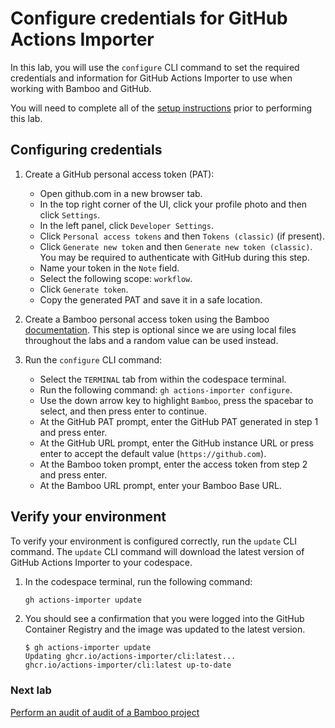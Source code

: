 # Configure credentials for GitHub Actions Importer

In this lab, you will use the `configure` CLI command to set the required credentials and information for GitHub Actions Importer to use when working with Bamboo and GitHub.

You will need to complete all of the [setup instructions](./readme.md#configure-your-codespace) prior to performing this lab.

## Configuring credentials

1. Create a GitHub personal access token (PAT):
   - Open github.com in a new browser tab.
   - In the top right corner of the UI, click your profile photo and then click `Settings`.
   - In the left panel, click `Developer Settings`.
   - Click `Personal access tokens` and then `Tokens (classic)` (if present).
   - Click `Generate new token` and then `Generate new token (classic)`. You may be required to authenticate with GitHub during this step.
   - Name your token in the `Note` field.
   - Select the following scope: `workflow`.
   - Click `Generate token`.
   - Copy the generated PAT and save it in a safe location.

2. Create a Bamboo personal access token using the Bamboo [documentation](https://confluence.atlassian.com/bamboo/personal-access-tokens-976779873.html).  This step is optional since we are using local files throughout the labs and a random value can be used instead.  

3. Run the `configure` CLI command:
      - Select the `TERMINAL` tab from within the codespace terminal.
      - Run the following command: `gh actions-importer configure`.
      - Use the down arrow key to highlight `Bamboo`, press the spacebar to select, and then press enter to continue.
      - At the GitHub PAT prompt, enter the GitHub PAT generated in step 1 and press enter.
      - At the GitHub URL prompt, enter the GitHub instance URL or press enter to accept the default value (`https://github.com`).
      - At the Bamboo token prompt, enter the access token from step 2 and press enter.
      - At the Bamboo URL prompt, enter your Bamboo Base URL.

## Verify your environment

To verify your environment is configured correctly, run the `update` CLI command. The `update` CLI command will download the latest version of GitHub Actions Importer to your codespace.

1. In the codespace terminal, run the following command:

   ```bash
   gh actions-importer update
   ```

2. You should see a confirmation that you were logged into the GitHub Container Registry and the image was updated to the latest version.

   ```console
   $ gh actions-importer update
   Updating ghcr.io/actions-importer/cli:latest...
   ghcr.io/actions-importer/cli:latest up-to-date
   ```

### Next lab

[Perform an audit of audit of a Bamboo project](2-audit.md)
